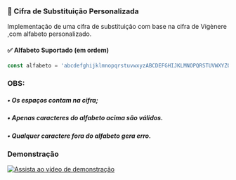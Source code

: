 ### 🔐 Cifra de Substituição Personalizada
Implementação de uma cifra de substituição com base na cifra de Vigènere ,com alfabeto personalizado.

#### ✅ Alfabeto Suportado (em ordem)
```javascript
const alfabeto = 'abcdefghijklmnopqrstuvwxyzABCDEFGHIJKLMNOPQRSTUVWXYZ0123456789 ,;._#*"-+';
```

### OBS: 
##### •  Os espaços contam na cifra;
##### •  Apenas caracteres do alfabeto acima são válidos.
##### •  Qualquer caractere fora do alfabeto gera erro.



### Demonstração

[![Assista ao vídeo de demonstração](https://img.youtube.com/vi/AKfj_f3FT3M/0.jpg)](https://www.youtube.com/watch?v=AKfj_f3FT3M)
